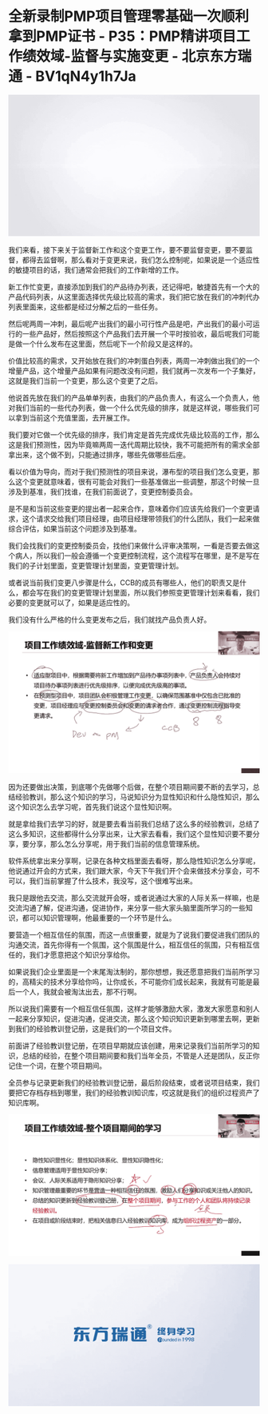 # 全新录制PMP项目管理零基础一次顺利拿到PMP证书 - P35：PMP精讲项目工作绩效域-监督与实施变更 - 北京东方瑞通 - BV1qN4y1h7Ja

![](img/479db8affb0fd7362e31a4d01f8e08e6_0.png)

我们来看，接下来关于监督新工作和这个变更工作，要不要监督变更，要不要监督，都得去监督啊，那么看对于变更来说，我们怎么控制呢，如果说是一个适应性的敏捷项目的话，我们通常会把我们的工作新增的工作。

新工作忙变更，直接添加到我们的产品待办列表，还记得吧，敏捷首先有一个大的产品代码列表，从这里面选择优先级比较高的需求，我们把它放在我们的冲刺代办列表里面来，这些都是经过分解之后的一些任务。

然后呢两周一冲刺，最后呢产出我们的最小可行性产品是吧，产出我们的最小可运行的一些产品好，然后按照这个产品我们去开展一个平时按验收，最后呢我们可能是做一个什么发布在这里面，然后呢下一个阶段又是这样的。

价值比较高的需求，又开始放在我们的冲刺蛋白列表，两周一冲刺做出我们的一个增量产品，这个增量产品如果有问题改没有问题，我们就再一次发布一个子集好，这就是我们当前一个变更，那么这个变更了之后。

他说首先放在我们的产品单单列表，由我们的产品负责人，有这么一个负责人，他对我们当前的一些代办列表，做一个什么优先级的排序，就是这样说，哪些我们可以拿到当前这个充值里面，去开展工作。

我们要对它做一个优先级的排序，我们肯定是首先完成优先级比较高的工作，那么这是我们预测性，因为毕竟嘛两周一迭代周期比较快，我不可能把所有的需求全部拿出来，这个做不到，只能通过排序，哪些先做哪些后座。

看以价值为导向，而对于我们预测性的项目来说，瀑布型的项目我们怎么变更，那么这个变更就意味着，很有可能会对我们一些基准做出一些调整，那这个时候一旦涉及到基准，我们找谁，在我们前面说了，变更控制委员会。

是不是和当前这些变更的提出者一起来合作，意味着你们应该先给我们一个变更请求，这个请求交给我们项目经理，由项目经理带领我们的什么团队，我们一起来做综合评估，如果当前这个问题涉及到基准。

我们会找我们的变更控制委员会，找他们来做什么评审决策啊，一看是否要去做这个病人，所以我们一般会遵循一个变更控制流程，这个流程写在哪里，是不是写在我们的子计划里面，变更管理计划里面，变更管理计划。

或者说当前我们变更八步骤是什么，CCB的成员有哪些人，他们的职责又是什么，都会写在我们的变更管理计划里面，所以我们参照变更管理计划来看看，我们必要的变更就可以了，如果是适应性的。

我们没有什么严格的什么变更发布之后，我们就找产品负责人好。

![](img/479db8affb0fd7362e31a4d01f8e08e6_2.png)

因为还要做出决策，到底哪个先做哪个后做，在整个项目期间要不断的去学习，总结经验教训，那么这个知识的学习，马说知识分为显性知识和什么隐性知识，那么这个知识怎么去学习呢，首先我们说这个显性知识啊。

就是拿给我们去学习的好，就是要去看当前我们总结了这么多的经验教训，总结了这么多知识，这些都得什么分享出来，让大家去看看，我们这个显性知识要不要分享，要分享，那么怎么分享呢，用于我们当前的信息管理系统。

软件系统拿出来分享啊，记录在各种文档里面去看呀，那么隐性知识怎么分享呢，他说通过开会的方式来，我们跟大家，今天下午我们开个会来做技术分享会，可不可以，我们当前掌握了什么技术，我没写，这个很难写出来。

我只是跟他去交流，那么交流就开会呀，或者说通过大家的人际关系一样嘛，也是交流沟通了解，促进沟通，促进协作，来分享一些大家头脑里面所学习的一些知识，都可以知识管理啊，他最重要的一个环节是什么。

要营造一个相互信任的氛围，而这一点很重要，就是为了说我们要促进我们团队的沟通交流，首先你得有一个氛围，这个氛围是什么，相互信任的氛围，只有相互信任的，我们才愿意把这个知识分享给你。

如果说我们企业里面是一个末尾淘汰制的，那你想想，我还愿意把我们当前所学习的，高精尖的技术分享给你吗，让你成长，不可能你们成长起来，我就有可能是最后一个人，我就会被淘汰出去，那不行啊。

所以说我们需要有一个相互信任氛围，这样才能够激励大家，激发大家愿意和别人一起来分享知识，促进沟通，促进交流，那么这个知识知识更新到哪里去啊，更新到我们的经验教训登记册，这是我们的一个项目文件。

前面讲了经验教训登记册，在项目早期就应该创建，用来记录我们当前所学习的知识，总结的经验，在整个项目期间要和我们当年全员，不管是人还是团队，反正你记住一个词，在整个项目期间。

全员参与记录更新我们的经验教训登记册，最后阶段结束，或者说项目结束，我们要把它存档存档到哪里，我们的经验教训知识库，哎这就是我们的组织过程资产了知识库啊。



![](img/479db8affb0fd7362e31a4d01f8e08e6_4.png)

![](img/479db8affb0fd7362e31a4d01f8e08e6_5.png)